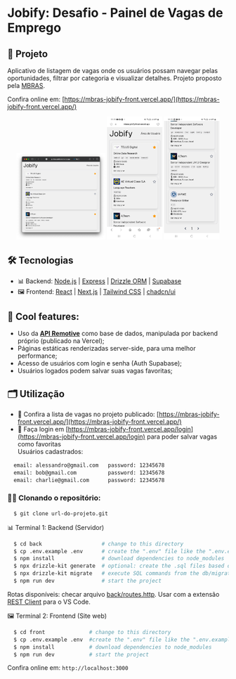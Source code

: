 # Jobify: Desafio - Painel de Vagas de Emprego

## 🚀 Projeto
Aplicativo de listagem de vagas onde os usuários possam navegar pelas oportunidades, filtrar por categoria e visualizar detalhes. Projeto proposto pela [MBRAS](https://www.mbras.com.br).

Confira online em: [https://mbras-jobify-front.vercel.app/](https://mbras-jobify-front.vercel.app/)

<div align="center">
  <img 
    width="40%" alt="print-1" title="print-1" 
    src="github_assets/print-1.png"
  />
  <img 
    width="25%" alt="print-2" title="print-2" 
    src="github_assets/print-2.jpg"
  />
   <img 
    width="25%" alt="print-3" title="print-3" 
    src="github_assets/print-3.jpg"
  />
</div>

## 🛠️ Tecnologias
- 📊 Backend: [Node.js](https://nodejs.org/en/) | [Express](https://expressjs.com) | [Drizzle ORM](https://orm.drizzle.team) | [Supabase](https://supabase.com)
- 🖼️ Frontend: [React](https://pt-br.reactjs.org) | [Next.js](https://nextjs.org) | [Tailwind CSS](https://tailwindcss.com) | [chadcn/ui](https://ui.shadcn.com)

## 🧊 Cool features:
- Uso da **[API Remotive](https://remotive.io/api-documentation)** como base de dados, manipulada por backend próprio (publicado na Vercel);
- Páginas estáticas renderizadas server-side, para uma melhor performance;
- Acesso de usuários com login e senha (Auth Supabase);
- Usuários logados podem salvar suas vagas favoritas;

## 🗂️ Utilização

- 📌 Confira a lista de vagas no projeto publicado: [https://mbras-jobify-front.vercel.app/](https://mbras-jobify-front.vercel.app/)
- 📌 Faça login em [https://mbras-jobify-front.vercel.app/login](https://mbras-jobify-front.vercel.app/login) para poder salvar vagas como favoritas</br>
Usuários cadastrados:
```bash
  email: alessandro@gmail.com   password: 12345678
  email: bob@gmail.com          password: 12345678
  email: charlie@gmail.com      password: 12345678
```

### 🐑🐑 Clonando o repositório:

```bash
  $ git clone url-do-projeto.git
```

📊 Terminal 1: Backend (Servidor)
```bash
  $ cd back                   # change to this directory
  $ cp .env.example .env      # create the ".env" file like the ".env.example" file
  $ npm install               # download dependencies to node_modules
  $ npx drizzle-kit generate  # optional: create the .sql files based on the db schema
  $ npx drizzle-kit migrate   # execute SQL commands from the db/migrations files
  $ npm run dev               # start the project
```

Rotas disponíveis: checar arquivo [back/routes.http](https://github.com/Alessandro1918/mbras-jobify-challenge/blob/main/back/routes.http). Usar com a extensão [REST Client](https://marketplace.visualstudio.com/items?itemName=humao.rest-client) para o VS Code.

🖼️ Terminal 2: Frontend (Site web)
```bash
  $ cd front              # change to this directory
  $ cp .env.example .env  #create the ".env" file like the ".env.example" file
  $ npm install           # download dependencies to node_modules
  $ npm run dev           # start the project
```

Confira online em: <code>http://localhost:3000</code>
